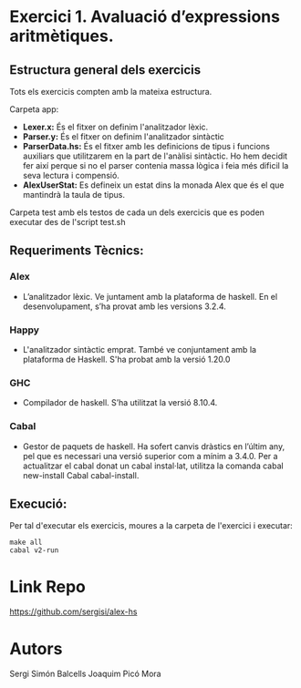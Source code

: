 # Exercici 1. Avaluació d’expressions aritmètiques.

## Estructura general dels exercicis

Tots els exercicis compten amb la mateixa estructura.

Carpeta app:
* **Lexer.x:** És el fitxer on definim l'analitzador lèxic.
* **Parser.y:** És el fitxer on definim l'analitzador sintàctic
* **ParserData.hs:** És el fitxer amb les definicions de tipus i funcions auxiliars que utilitzarem en la part de l'anàlisi sintàctic. Ho hem decidit fer així perque si no el parser contenia massa lògica i feia més dificil la seva lectura i compensió.
* **AlexUserStat:** Es defineix un estat dins la monada Alex que és el que mantindrà la taula de tipus.

Carpeta test amb els testos de cada un dels exercicis que es poden executar des de l'script test.sh

## Requeriments Tècnics:

### Alex
* L’analitzador lèxic. Ve juntament amb la plataforma de haskell. En el desenvolupament, s’ha provat amb les versions 3.2.4.

### Happy
* L'analitzador sintàctic emprat. També ve conjuntament amb la plataforma de Haskell. S'ha probat amb la versió 1.20.0

### GHC
* Compilador de haskell. S’ha utilitzat la versió 8.10.4.

### Cabal
* Gestor de paquets de haskell. Ha sofert canvis dràstics en l’últim any, pel que es necessari una versió superior com a mínim a 3.4.0. Per a actualitzar el cabal donat un cabal instal·lat, utilitza la comanda cabal new-install Cabal cabal-install. 

## Execució:
Per tal d'executar els exercicis, moures a la carpeta  de l'exercici i executar:
```
make all
cabal v2-run
```

# Link Repo
https://github.com/sergisi/alex-hs

# Autors
Sergi Simón Balcells
Joaquim Picó Mora